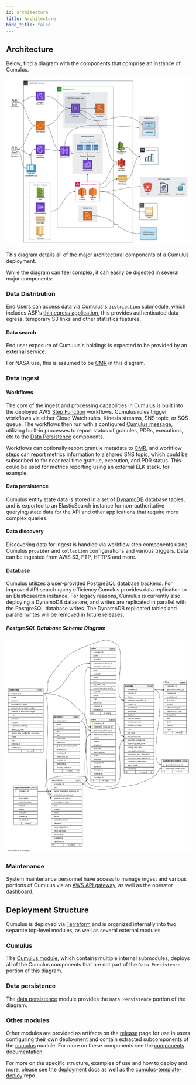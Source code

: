 ```yaml
---
id: architecture
title: Architecture
hide_title: false
---
```


## Architecture

Below, find a diagram with the components that comprise an instance of Cumulus.

![Architecture diagram of a Cumulus deployment](assets/cumulus-arch-diagram.png)

This diagram details all of the major architectural  components of a Cumulus deployment.

While the diagram can feel complex, it can easily be digested in several major components:

### Data Distribution

End Users can access data via Cumulus's `distribution` submodule, which includes ASF's [thin egress application](https://github.com/asfadmin/thin-egress-app), this provides authenticated data egress, temporary S3 links and other statistics features.

#### Data search

End user exposure of Cumulus's holdings is expected to be provided by an external service.

For NASA use, this is assumed to be [CMR](<https://earthdata.nasa.gov/eosdis/science-system-description/eosdis-components/cmr>) in this diagram.

### Data ingest

#### Workflows

The core of the ingest and processing capabilities in Cumulus is built into the deployed AWS [Step Function](https://aws.amazon.com/step-functions/) workflows.    Cumulus rules trigger workflows via either Cloud Watch rules, Kinesis streams, SNS topic, or SQS queue.   The workflows then run with a configured [Cumulus message](./workflows/cumulus-task-message-flow), utilizing built-in processes to report status of granules, PDRs, executions, etc to the [Data Persistence](#data-persistence) components.

Workflows can optionally report granule metadata to [CMR](<https://earthdata.nasa.gov/eosdis/science-system-description/eosdis-components/cmr>), and workflow steps can report metrics information to a shared SNS topic, which could be subscribed to for near real time granule, execution, and PDR status. This could be used for metrics reporting using an external ELK stack, for example.

#### Data persistence

Cumulus entity state data is stored in a set of [DynamoDB](https://aws.amazon.com/dynamodb/) database tables, and is exported to an ElasticSearch instance for non-authoritative querying/state data for the API and other applications that require more complex queries.

#### Data discovery

Discovering data for ingest is handled via workflow step components using Cumulus `provider` and `collection` configurations and various triggers.    Data can be ingested from AWS S3, FTP, HTTPS and more.

#### Database

Cumulus utilizes a user-provided PostgreSQL database backend. For improved API search query efficiency Cumulus provides data replication to an Elasticsearch instance.   For legacy reasons, Cumulus is currently also deploying a DynamoDB datastore, and writes are replicated in parallel with the PostgreSQL database writes.   The DynamoDB replicated tables and parallel writes will be removed in future releases.

##### PostgreSQL Database Schema Diagram

![ERD of the Cumulus Database](assets/db_schema/relationships.real.large.png)

### Maintenance

System maintenance personnel have access to manage ingest and various portions of Cumulus via an [AWS API gateway](<https://aws.amazon.com/api-gateway/>), as well as the operator [dashboard](https://github.com/nasa/cumulus-dashboard).

## Deployment Structure

Cumulus is deployed via [Terraform](https://www.terraform.io/) and is organized internally into two separate top-level modules, as well as several external modules.

### Cumulus

The [Cumulus module](https://github.com/nasa/cumulus/tree/master/tf-modules/cumulus), which contains multiple internal submodules, deploys all of the Cumulus components that are not part of the `Data Persistence` portion of this diagram.

### Data persistence

The [data persistence](https://github.com/nasa/cumulus/tree/master/tf-modules/data-persistence) module provides the `Data Persistence` portion of the diagram.

### Other modules

Other modules are provided as artifacts on the [release](https://github.com/nasa/cumulus/releases) page for use in users configuring their own deployment and contain extracted subcomponents of the [cumulus](#cumulus) module.  For more on these components see the [components documentation](deployment/components).

For more on the specific structure, examples of use and how to deploy and more, please see the [deployment](deployment/deployment-readme) docs as well as the [cumulus-template-deploy](https://github.com/nasa/cumulus-template-deploy) repo
.
